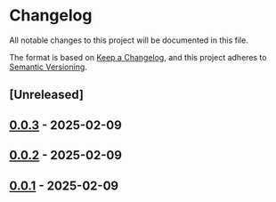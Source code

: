 # Changelog

All notable changes to this project will be documented in this file.

The format is based on [Keep a Changelog](https://keepachangelog.com/en/1.0.0/),
and this project adheres to [Semantic Versioning](https://semver.org/spec/v2.0.0.html).

## [Unreleased]

## [0.0.3](https://github.com/ScuffleCloud/scuffle/compare/scuffle-aac-v0.0.2...scuffle-aac-v0.0.3) - 2025-02-09

## [0.0.2](https://github.com/ScuffleCloud/scuffle/compare/scuffle-aac-v0.0.1...scuffle-aac-v0.0.2) - 2025-02-09

## [0.0.1](https://github.com/ScuffleCloud/scuffle/releases/tag/scuffle-aac-v0.0.1) - 2025-02-09
